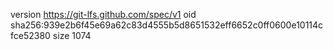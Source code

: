 version https://git-lfs.github.com/spec/v1
oid sha256:939e2b6f45e69a62c83d4555b5d8651532eff6652c0ff0600e10114cfce52380
size 1074
